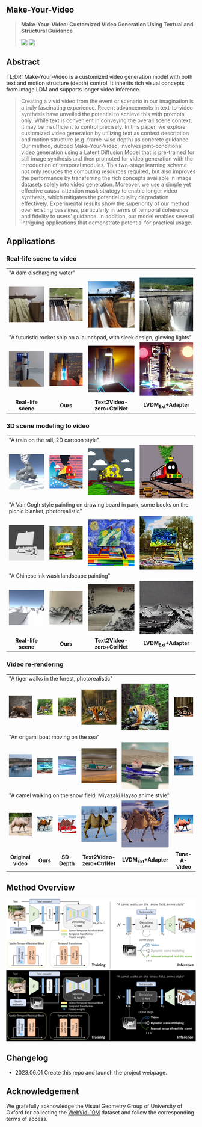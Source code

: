 ## **Make-Your-Video**
> **Make-Your-Video: Customized Video Generation Using Textual and Structural Guidance**
>
>
> <a href='https://arxiv.org/abs/2306.00943'><img src='https://img.shields.io/badge/arXiv-2306.00943-red'></a> <a href='https://doubiiu.github.io/projects/Make-Your-Video/'><img src='https://img.shields.io/badge/Project-Video-Green'></a>

## **Abstract**
TL;DR: Make-Your-Video is a customized video generation model with both text and motion structure (depth) control. It inherits rich visual concepts from image LDM and supports longer video inference.
>Creating a vivid video from the event or scenario in our imagination is a truly fascinating experience. Recent advancements in text-to-video synthesis have unveiled the potential to achieve this with prompts only. While text is convenient in conveying the overall scene context, it may be insufficient to control precisely. In this paper, we explore customized video generation by utilizing text as context description and motion structure (e.g. frame-wise depth) as concrete guidance.
Our method, dubbed Make-Your-Video, involves joint-conditional video generation using a Latent Diffusion Model that is pre-trained for still image synthesis and then promoted for video generation with the introduction of temporal modules. This two-stage learning scheme not only reduces the computing resources required, but also improves the performance by transferring the rich concepts available in image datasets solely into video generation. Moreover, we use a simple yet effective causal attention mask strategy to enable longer video synthesis, which mitigates the potential quality degradation effectively.
Experimental results show the superiority of our method over existing baselines, particularly in terms of temporal coherence and fidelity to users' guidance. In addition, our model enables several intriguing applications that demonstrate potential for practical usage.


<!-- ## **Results (Please check the [project page](https://doubiiu.github.io/projects/Make-Your-Video/) for more results)**
### Depth-conditioned text-to-video generation (16 frames)
<table class="center" style="text-align:center;">
  <td colspan="2">"Three red tomatos on the brunch"</td>
  <td colspan="2">"Mature man standing on a train. he is typing on his smart phone"</td>
  <td colspan="2">"Pyro sparklers ice fire celebration fireworks"</td>
  <tr>
  <td>
    https://user-images.githubusercontent.com/58986949/115314310-805b2780-a1a7-11eb-8558-648a367ea231.mp4
  </td>
  <td>
    <img src=assets/t2v-001.gif width="170">
  </td>

  <td>
    <video autoplay="" loop="" muted="" playsinline="" width="170" src="./assets/video_16_depth/009201_009250__19064863.mp4"></video>
  </td>
  <td>
    <video autoplay="" loop="" muted="" playsinline="" width="170" src="./assets/video_16/009201_009250__19064863.mp4"></video>
  </td>

  <td>
    <video autoplay="" loop="" muted="" playsinline="" width="170" src="./assets/video_16_depth/002401_002450__17741461.mp4"></video>
  </td>
  <td>
    <video autoplay="" loop="" muted="" playsinline="" width="170" src="./assets/video_16/002401_002450__17741461.mp4"></video>
  </td>
</tr>
</table >

### Longer video inference (32 frames)
<table class="center" style="text-align:center;">
  <td colspan="2">"Professional male potter working with clay on potter's wheel in workshop, studio. handmade, art and handicraft concept"</td>
  <td colspan="2">"Whole coconut isolated on black background"</td>
  <td colspan="2">"Burning grass of the field in thailand"</td>
  <tr>
  <td>
    <video autoplay="" loop="" muted="" playsinline="" width="170" src="./assets/video_32_depth/069301_069350__27453052.mp4"></video>
  </td>
  <td>
    <video autoplay="" loop="" muted="" playsinline="" width="170" src="./assets/video_32/069301_069350__27453052.mp4"></video>
  </td>

  <td>
    <video autoplay="" loop="" muted="" playsinline="" width="170" src="./assets/video_32_depth/027551_027600__1039433363.mp4"></video>
  </td>
  <td>
    <video autoplay="" loop="" muted="" playsinline="" width="170" src="./assets/video_32/027551_027600__1039433363.mp4"></video>
  </td>

  <td>
    <video autoplay="" loop="" muted="" playsinline="" width="170" src="./assets/video_32_depth/096701_096750__34693771.mp4"></video>
  </td>
  <td>
    <video autoplay="" loop="" muted="" playsinline="" width="170" src="./assets/video_32/096701_096750__34693771.mp4"></video>
  </td>
</tr>
</table > -->


## **Applications**
### Real-life scene to video
<table class="center">
  <td colspan="4">"A dam discharging water"</td>
  <tr>
  <td>
    <img src=assets/real-life_GIF/dam_input.gif width="170">
  </td>
  <td>
    <img src=assets/real-life_GIF/dam_ours.gif width="170">
  </td>

  <td>
    <img src=assets/real-life_GIF/dam_t2vzero.gif width="170">
  </td>
  <td>
    <img src=assets/real-life_GIF/dam_lvdm.gif width="170">
  </td>
</tr>

  <td colspan="4">"A futuristic rocket ship on a launchpad, with sleek design, glowing lights"
  </td>
  <tr>
  <td>
    <img src=assets/real-life_GIF/rocket_input.gif width="170">
  </td>
  <td>
    <img src=assets/real-life_GIF/rocket_ours.gif width="170">
  </td>

  <td>
    <img src=assets/real-life_GIF/rocket_t2vzero.gif width="170">
  </td>
  <td>
    <img src=assets/real-life_GIF/rocket_lvdm.gif width="170">
  </td>
</tr>
			   		<tr style="font-weight: bolder;text-align:center;">
						<td>Real-life scene</td>
						<td>Ours</td>
						<td>Text2Video-zero+CtrlNet</td>
						<td>LVDM<sub>Ext</sub>+Adapter</td>
			   		</tr>
</table >

### 3D scene modeling to video
<table class="center">
  <td colspan="4">"A train on the rail, 2D cartoon style"</td>
  <tr>
  <td>
    <img src=assets/3dmodeling_GIF/train_input.gif width="170">
  </td>
  <td>
    <img src=assets/3dmodeling_GIF/train_ours.gif width="170">
  </td>

  <td>
    <img src=assets/3dmodeling_GIF/train_t2vzero.gif width="170">
  </td>
  <td>
    <img src=assets/3dmodeling_GIF/train_lvdm.gif width="170">
  </td>
</tr>

  <td colspan="4">"A Van Gogh style painting on drawing board in park, some books on the picnic blanket, photorealistic"
  </td>
  <tr>
  <td>
    <img src=assets/3dmodeling_GIF/book_input.gif width="170">
  </td>
  <td>
    <img src=assets/3dmodeling_GIF/book_ours.gif width="170">
  </td>

  <td>
    <img src=assets/3dmodeling_GIF/book_t2vzero.gif width="170">
  </td>
  <td>
    <img src=assets/3dmodeling_GIF/book_lvdm.gif width="170">
  </td>
</tr>

</tr>
  <td colspan="4">"A Chinese ink wash landscape painting"
  </td>
  <tr>
  <td>
    <img src=assets/3dmodeling_GIF/mountain_input.gif width="170">
  </td>
  <td>
    <img src=assets/3dmodeling_GIF/mountain_ours.gif width="170">
  </td>

  <td>
    <img src=assets/3dmodeling_GIF/mountain_t2vzero.gif width="170">
  </td>
  <td>
    <img src=assets/3dmodeling_GIF/mountain_lvdm.gif width="170">
  </td>
</tr>
			   		<tr style="font-weight: bolder;text-align:center;">
						<td>Real-life scene</td>
						<td>Ours</td>
						<td>Text2Video-zero+CtrlNet</td>
						<td>LVDM<sub>Ext</sub>+Adapter</td>
			   		</tr>
</table >

### Video re-rendering
<table class="center">
  <td colspan="6">"A tiger walks in the forest, photorealistic"</td>
  <tr>
  <td>
    <img src=assets/video-rerendering_GIF/bear_input.gif width="170">
  </td>
  <td>
    <img src=assets/video-rerendering_GIF/bear_ours.gif width="170">
  </td>

  <td>
    <img src=assets/video-rerendering_GIF/bear_sddepth.gif width="170">
  </td>
  <td>
    <img src=assets/video-rerendering_GIF/bear_t2vzero.gif width="170">
  </td>
  <td>
    <img src=assets/video-rerendering_GIF/bear_lvdm.gif width="170">
  </td>
  <td>
    <img src=assets/video-rerendering_GIF/bear_tav.gif width="170">
  </td>
</tr>

  <td colspan="6">"An origami boat moving on the sea"
  </td>
  <tr>
  <td>
    <img src=assets/video-rerendering_GIF/boat_input.gif width="170">
  </td>
  <td>
    <img src=assets/video-rerendering_GIF/boat_ours.gif width="170">
  </td>

  <td>
    <img src=assets/video-rerendering_GIF/boat_sddepth.gif width="170">
  </td>
  <td>
    <img src=assets/video-rerendering_GIF/boat_t2vzero.gif width="170">
  </td>
  <td>
    <img src=assets/video-rerendering_GIF/boat_lvdm.gif width="170">
  </td>
  <td>
    <img src=assets/video-rerendering_GIF/boat_tav.gif width="170">
  </td>
  </tr>


  <td colspan="6">"A camel walking on the snow field, Miyazaki Hayao anime style"
  </td>
  <tr>
  <td>
    <img src=assets/video-rerendering_GIF/camel_input.gif width="170">
  </td>
  <td>
    <img src=assets/video-rerendering_GIF/camel_ours.gif width="170">
  </td>

  <td>
    <img src=assets/video-rerendering_GIF/camel_sddepth.gif width="170">
  </td>
  <td>
    <img src=assets/video-rerendering_GIF/camel_t2vzero.gif width="170">
  </td>
  <td>
    <img src=assets/video-rerendering_GIF/camel_lvdm.gif width="170">
  </td>
  <td>
    <img src=assets/video-rerendering_GIF/camel_tav.gif width="170">
  </td>
  </tr>
			   		<tr style="font-weight: bolder; text-align:center;">
						<td>Original video</td>
						<td>Ours</td>
						<td>SD-Depth</td>
						<td>Text2Video-zero+CtrlNet</td>
						<td>LVDM<sub>Ext</sub>+Adapter</td>
						<td>Tune-A-Video</td>
			   		</tr>
</table >

## **Method Overview**
<!-- <p align="center">
<img src="./assets/overview_dark.jpg#gh-dark-mode-only" width="100%"/>
<img src="./assets/overview.jpg#gh-light-mode-only" width="100%"/>
</p> -->
![](./assets/overview.jpg#gh-light-mode-only)
![](./assets/overview_black.png#gh-dark-mode-only)
## **Changelog**
- 2023.06.01 Create this repo and launch the project webpage.

<!-- ## **Citation**

```

```
-->
## **Acknowledgement**
We gratefully acknowledge the Visual Geometry Group of University of Oxford for collecting the [WebVid-10M](https://m-bain.github.io/webvid-dataset/) dataset and follow the corresponding terms of access.
